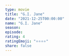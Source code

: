 ```yaml
--- 
type: movie 
title: "G.I. Jane" 
date: "2021-12-25T00:00:00" 
name: "G.I. Jane" 
season: 
episode: 
rating: 4 
ratingEmoji: "⭐️⭐️⭐️⭐️" 
share: false 
---
```

